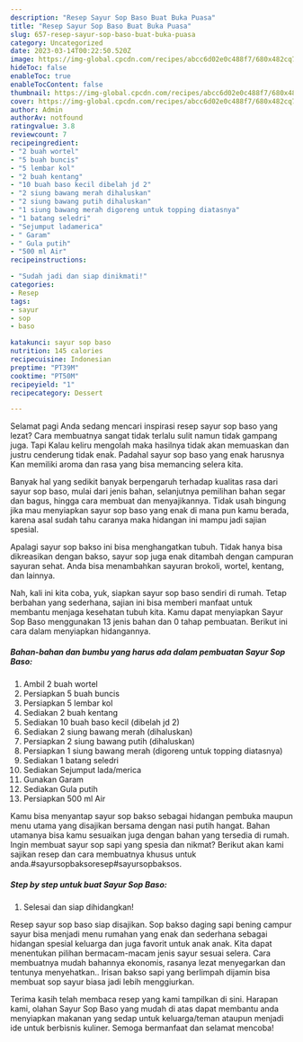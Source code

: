 ```yaml
---
description: "Resep Sayur Sop Baso Buat Buka Puasa"
title: "Resep Sayur Sop Baso Buat Buka Puasa"
slug: 657-resep-sayur-sop-baso-buat-buka-puasa
category: Uncategorized
date: 2023-03-14T00:22:50.520Z
image: https://img-global.cpcdn.com/recipes/abcc6d02e0c488f7/680x482cq70/sayur-sop-baso-foto-resep-utama.jpg
hideToc: false
enableToc: true
enableTocContent: false
thumbnail: https://img-global.cpcdn.com/recipes/abcc6d02e0c488f7/680x482cq70/sayur-sop-baso-foto-resep-utama.jpg
cover: https://img-global.cpcdn.com/recipes/abcc6d02e0c488f7/680x482cq70/sayur-sop-baso-foto-resep-utama.jpg
author: Admin
authorAv: notfound
ratingvalue: 3.8
reviewcount: 7
recipeingredient:
- "2 buah wortel"
- "5 buah buncis"
- "5 lembar kol"
- "2 buah kentang"
- "10 buah baso kecil dibelah jd 2"
- "2 siung bawang merah dihaluskan"
- "2 siung bawang putih dihaluskan"
- "1 siung bawang merah digoreng untuk topping diatasnya"
- "1 batang seledri"
- "Sejumput ladamerica"
- " Garam"
- " Gula putih"
- "500 ml Air"
recipeinstructions:

- "Sudah jadi dan siap dinikmati!"
categories:
- Resep
tags:
- sayur
- sop
- baso

katakunci: sayur sop baso 
nutrition: 145 calories
recipecuisine: Indonesian
preptime: "PT39M"
cooktime: "PT50M"
recipeyield: "1"
recipecategory: Dessert

---
```



Selamat pagi Anda sedang mencari inspirasi resep sayur sop baso yang lezat? Cara membuatnya sangat tidak terlalu sulit namun tidak gampang juga. Tapi Kalau keliru mengolah maka hasilnya tidak akan memuaskan dan justru cenderung tidak enak. Padahal sayur sop baso yang enak harusnya Kan memiliki aroma dan rasa yang bisa memancing selera kita.


Banyak hal yang sedikit banyak berpengaruh terhadap kualitas rasa dari sayur sop baso, mulai dari jenis bahan, selanjutnya pemilihan bahan segar dan bagus, hingga cara membuat dan menyajikannya. Tidak usah bingung jika mau menyiapkan sayur sop baso yang enak di mana pun kamu berada, karena asal sudah tahu caranya maka hidangan ini mampu jadi sajian spesial.

Apalagi sayur sop bakso ini bisa menghangatkan tubuh. Tidak hanya bisa dikreasikan dengan bakso, sayur sop juga enak ditambah dengan campuran sayuran sehat. Anda bisa menambahkan sayuran brokoli, wortel, kentang, dan lainnya.


Nah, kali ini kita coba, yuk, siapkan sayur sop baso sendiri di rumah. Tetap berbahan yang sederhana, sajian ini bisa memberi manfaat untuk membantu menjaga kesehatan tubuh kita. Kamu dapat menyiapkan Sayur Sop Baso menggunakan 13 jenis bahan dan 0 tahap pembuatan. Berikut ini cara dalam menyiapkan hidangannya.

<!--inarticleads1-->

##### Bahan-bahan dan bumbu yang harus ada dalam pembuatan Sayur Sop Baso:

1. Ambil 2 buah wortel
1. Persiapkan 5 buah buncis
1. Persiapkan 5 lembar kol
1. Sediakan 2 buah kentang
1. Sediakan 10 buah baso kecil (dibelah jd 2)
1. Sediakan 2 siung bawang merah (dihaluskan)
1. Persiapkan 2 siung bawang putih (dihaluskan)
1. Persiapkan 1 siung bawang merah (digoreng untuk topping diatasnya)
1. Sediakan 1 batang seledri
1. Sediakan Sejumput lada/merica
1. Gunakan  Garam
1. Sediakan  Gula putih
1. Persiapkan 500 ml Air


Kamu bisa menyantap sayur sop bakso sebagai hidangan pembuka maupun menu utama yang disajikan bersama dengan nasi putih hangat. Bahan utamanya bisa kamu sesuaikan juga dengan bahan yang tersedia di rumah. Ingin membuat sayur sop sapi yang spesia dan nikmat? Berikut akan kami sajikan resep dan cara membuatnya khusus untuk anda.#sayursopbaksoresep#sayursopbaksos. 

<!--inarticleads2-->

##### Step by step untuk buat Sayur Sop Baso:


1. Selesai dan siap dihidangkan!

Resep sayur sop baso siap disajikan. Sop bakso daging sapi bening campur sayur bisa menjadi menu rumahan yang enak dan sederhana sebagai hidangan spesial keluarga dan juga favorit untuk anak anak. Kita dapat menentukan pilihan bermacam-macam jenis sayur sesuai selera. Cara membuatnya mudah bahannya ekonomis, rasanya lezat menyegarkan dan tentunya menyehatkan.. Irisan bakso sapi yang berlimpah dijamin bisa membuat sop sayur biasa jadi lebih menggiurkan. 

Terima kasih telah membaca resep yang kami tampilkan di sini. Harapan kami, olahan Sayur Sop Baso yang mudah di atas dapat membantu anda menyiapkan makanan yang sedap untuk keluarga/teman ataupun menjadi ide untuk berbisnis kuliner. Semoga bermanfaat dan selamat mencoba!
